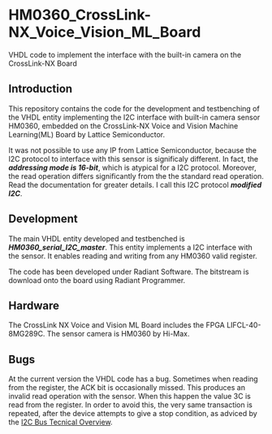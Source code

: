 # HM0360_CrossLink-NX_Voice_Vision_ML_Board

VHDL code to implement the interface with the built-in camera on the CrossLink-NX Board


## Introduction

This repository contains the code for the development and testbenching of the VHDL entity implementing the I2C interface with built-in camera sensor HM0360, embedded on the CrossLink-NX Voice and Vision Machine Learning(ML) Board by Lattice Semiconductor.

It was not possible to use any IP from Lattice Semiconductor, because the I2C protocol to interface with this sensor is significaly different. In fact, the ***addressing mode is 16-bit***, which is atypical for a I2C protocol. Moreover, the read operation differs significantly from the the standard read operation. Read the documentation for greater details. I call this I2C protocol ***modified I2C***.

## Development

The main VHDL entity developed and testbenched is ***HM0360_serial_I2C_master***. This entity implements a I2C interface with the sensor. It enables reading and writing from any HM0360 valid register.

The code has been developed under Radiant Software. The bitstream is download onto the board using Radiant Programmer.

## Hardware

The CrossLink NX Voice and Vision ML Board includes the FPGA LIFCL-40-8MG289C. The sensor camera is HM0360 by Hi-Max.

## Bugs

At the current version the VHDL code has a bug. Sometimes when reading from the register, the ACK bit is occasionally missed. This produces an invalid read operation with the sensor. When this happen the value 3C is read from the register. In order to avoid this, the very same transaction  is repeated, after the device attempts to give a stop condition, as adviced by the [I2C Bus Tecnical Overview](https://www.esacademy.com/en/library/technical-articles-and-documents/miscellaneous/i2c-bus).

